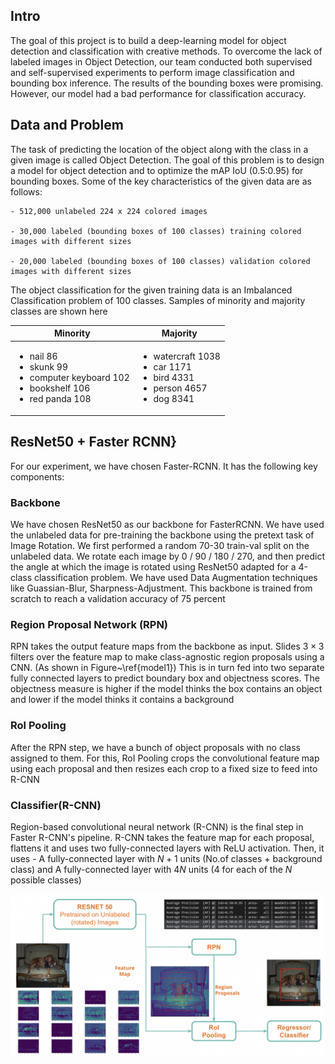 ## Intro
The goal of this project is to build a deep-learning model for object detection and classification with creative methods. To overcome the lack of labeled images in Object Detection, our team conducted both supervised and self-supervised experiments to perform image classification and bounding box inference. The results of the bounding boxes were promising. However, our model had a bad performance for classification accuracy.

## Data and Problem
The task of predicting the location of the object along with the class in a given image is called Object Detection. The goal of this problem is to design a model for object detection and to optimize the mAP IoU (0.5:0.95) for bounding boxes. Some of the key characteristics of the given data are as follows:

    - 512,000 unlabeled 224 x 224 colored images
    
    - 30,000 labeled (bounding boxes of 100 classes) training colored images with different sizes
    
    - 20,000 labeled (bounding boxes of 100 classes) validation colored images with different sizes

The object classification for the given training data is an Imbalanced Classification problem of 100 classes. Samples of minority and majority classes are shown here

|Minority           |   Majority    |
|-----------        |-------------  |
|<ul><li>nail 86</li><li>skunk 99</li><li>computer keyboard 102 </li><li>bookshelf 106</li><li>red panda 108</li> </ul>   | <ul><li>watercraft 1038</li><li>car 1171</li><li>bird 4331</li><li>person 4657</li><li>dog 8341</li>


## ResNet50 + Faster RCNN}
For our experiment, we have chosen Faster-RCNN. It has the following key components:

### Backbone
We have chosen ResNet50 as our backbone for FasterRCNN. We have used the unlabeled data for pre-training the backbone using the pretext task of Image Rotation. We first performed a random 70-30 train-val split on the unlabeled data. We rotate each image by 0 / 90 / 180 / 270, and then predict the angle at which the image is rotated using ResNet50 adapted for a 4-class classification problem. We have used Data Augmentation techniques like Guassian-Blur, Sharpness-Adjustment. This backbone is trained from scratch to reach a validation accuracy of 75 percent

### Region Proposal Network (RPN)
RPN takes the output feature maps from the backbone as input. Slides $3 \times 3$ filters over the feature map to make class-agnostic region proposals using a CNN. (As shown in Figure~\ref{model1}) This is in turn fed into two separate fully connected layers to predict boundary box and objectness scores. The objectness measure is higher if the model thinks the box contains an object and lower if the model thinks it contains a background

### Rol Pooling
After the RPN step, we have a bunch of object proposals with no class assigned to them. For this, RoI Pooling crops the convolutional feature map using each proposal and then resizes each crop to a fixed size to feed into R-CNN

### Classifier(R-CNN)
Region-based convolutional neural network (R-CNN) is the final step in Faster R-CNN's pipeline. R-CNN takes the feature map for each proposal, flattens it and uses two fully-connected layers with ReLU activation.
Then, it uses -  A fully-connected layer with $N+1$ units  (No.of classes + background class) and A fully-connected layer with $4N$ units ($4$ for each of the $N$ possible classes)

![plot](fastrcnn.png)